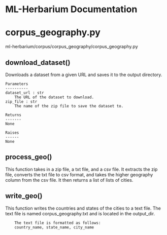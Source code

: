 # ML-Herbarium Documentation

# corpus_geography.py

ml-herbarium/corpus/corpus_geography/corpus_geography.py

## download_dataset()

Downloads a dataset from a given URL and saves it to the output directory.
```
Parameters
----------
dataset_url : str
    The URL of the dataset to download.
zip_file : str
    The name of the zip file to save the dataset to.

Returns
-------
None

Raises
------
None

```



## process_geo()
This function takes in a zip file, a txt file, and a csv file.
It extracts the zip file, converts the txt file to csv format,
and takes the higher geography column from the csv file.
It then returns a list of lists of cities.



## write_geo()

This function writes the countries and states of the cities to a text file.
The text file is named corpus_geography.txt and is located in the output_dir.
```
    The text file is formatted as follows:
    country_name, state_name, city_name
```



